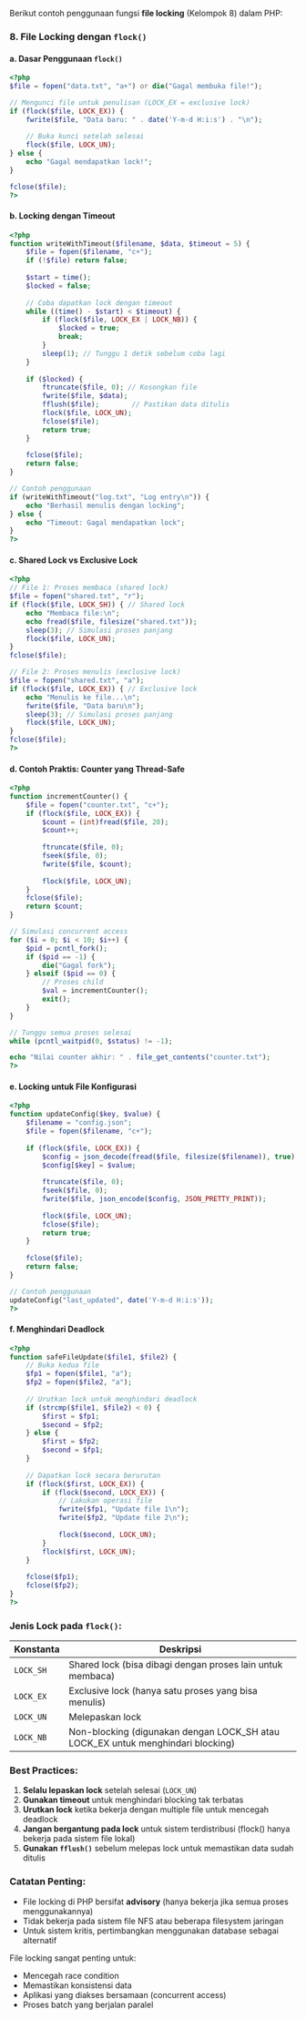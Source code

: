 Berikut contoh penggunaan fungsi **file locking** (Kelompok 8) dalam PHP:

### 8. File Locking dengan `flock()`

#### a. Dasar Penggunaan `flock()`
```php
<?php
$file = fopen("data.txt", "a+") or die("Gagal membuka file!");

// Mengunci file untuk penulisan (LOCK_EX = exclusive lock)
if (flock($file, LOCK_EX)) {
    fwrite($file, "Data baru: " . date('Y-m-d H:i:s') . "\n");
    
    // Buka kunci setelah selesai
    flock($file, LOCK_UN);
} else {
    echo "Gagal mendapatkan lock!";
}

fclose($file);
?>
```

#### b. Locking dengan Timeout
```php
<?php
function writeWithTimeout($filename, $data, $timeout = 5) {
    $file = fopen($filename, "c+");
    if (!$file) return false;
    
    $start = time();
    $locked = false;
    
    // Coba dapatkan lock dengan timeout
    while ((time() - $start) < $timeout) {
        if (flock($file, LOCK_EX | LOCK_NB)) {
            $locked = true;
            break;
        }
        sleep(1); // Tunggu 1 detik sebelum coba lagi
    }
    
    if ($locked) {
        ftruncate($file, 0); // Kosongkan file
        fwrite($file, $data);
        fflush($file);        // Pastikan data ditulis
        flock($file, LOCK_UN);
        fclose($file);
        return true;
    }
    
    fclose($file);
    return false;
}

// Contoh penggunaan
if (writeWithTimeout("log.txt", "Log entry\n")) {
    echo "Berhasil menulis dengan locking";
} else {
    echo "Timeout: Gagal mendapatkan lock";
}
?>
```

#### c. Shared Lock vs Exclusive Lock
```php
<?php
// File 1: Proses membaca (shared lock)
$file = fopen("shared.txt", "r");
if (flock($file, LOCK_SH)) { // Shared lock
    echo "Membaca file:\n";
    echo fread($file, filesize("shared.txt"));
    sleep(3); // Simulasi proses panjang
    flock($file, LOCK_UN);
}
fclose($file);

// File 2: Proses menulis (exclusive lock)
$file = fopen("shared.txt", "a");
if (flock($file, LOCK_EX)) { // Exclusive lock
    echo "Menulis ke file...\n";
    fwrite($file, "Data baru\n");
    sleep(3); // Simulasi proses panjang
    flock($file, LOCK_UN);
}
fclose($file);
?>
```

#### d. Contoh Praktis: Counter yang Thread-Safe
```php
<?php
function incrementCounter() {
    $file = fopen("counter.txt", "c+");
    if (flock($file, LOCK_EX)) {
        $count = (int)fread($file, 20);
        $count++;
        
        ftruncate($file, 0);
        fseek($file, 0);
        fwrite($file, $count);
        
        flock($file, LOCK_UN);
    }
    fclose($file);
    return $count;
}

// Simulasi concurrent access
for ($i = 0; $i < 10; $i++) {
    $pid = pcntl_fork();
    if ($pid == -1) {
        die("Gagal fork");
    } elseif ($pid == 0) {
        // Proses child
        $val = incrementCounter();
        exit();
    }
}

// Tunggu semua proses selesai
while (pcntl_waitpid(0, $status) != -1);

echo "Nilai counter akhir: " . file_get_contents("counter.txt");
?>
```

#### e. Locking untuk File Konfigurasi
```php
<?php
function updateConfig($key, $value) {
    $filename = "config.json";
    $file = fopen($filename, "c+");
    
    if (flock($file, LOCK_EX)) {
        $config = json_decode(fread($file, filesize($filename)), true) ?: [];
        $config[$key] = $value;
        
        ftruncate($file, 0);
        fseek($file, 0);
        fwrite($file, json_encode($config, JSON_PRETTY_PRINT));
        
        flock($file, LOCK_UN);
        fclose($file);
        return true;
    }
    
    fclose($file);
    return false;
}

// Contoh penggunaan
updateConfig("last_updated", date('Y-m-d H:i:s'));
?>
```

#### f. Menghindari Deadlock
```php
<?php
function safeFileUpdate($file1, $file2) {
    // Buka kedua file
    $fp1 = fopen($file1, "a");
    $fp2 = fopen($file2, "a");
    
    // Urutkan lock untuk menghindari deadlock
    if (strcmp($file1, $file2) < 0) {
        $first = $fp1;
        $second = $fp2;
    } else {
        $first = $fp2;
        $second = $fp1;
    }
    
    // Dapatkan lock secara berurutan
    if (flock($first, LOCK_EX)) {
        if (flock($second, LOCK_EX)) {
            // Lakukan operasi file
            fwrite($fp1, "Update file 1\n");
            fwrite($fp2, "Update file 2\n");
            
            flock($second, LOCK_UN);
        }
        flock($first, LOCK_UN);
    }
    
    fclose($fp1);
    fclose($fp2);
}
?>
```

### Jenis Lock pada `flock()`:
| Konstanta     | Deskripsi                                                                 |
|--------------|--------------------------------------------------------------------------|
| `LOCK_SH`    | Shared lock (bisa dibagi dengan proses lain untuk membaca)               |
| `LOCK_EX`    | Exclusive lock (hanya satu proses yang bisa menulis)                     |
| `LOCK_UN`    | Melepaskan lock                                                          |
| `LOCK_NB`    | Non-blocking (digunakan dengan LOCK_SH atau LOCK_EX untuk menghindari blocking) |

### Best Practices:
1. **Selalu lepaskan lock** setelah selesai (`LOCK_UN`)
2. **Gunakan timeout** untuk menghindari blocking tak terbatas
3. **Urutkan lock** ketika bekerja dengan multiple file untuk mencegah deadlock
4. **Jangan bergantung pada lock** untuk sistem terdistribusi (flock() hanya bekerja pada sistem file lokal)
5. **Gunakan `fflush()`** sebelum melepas lock untuk memastikan data sudah ditulis

### Catatan Penting:
- File locking di PHP bersifat **advisory** (hanya bekerja jika semua proses menggunakannya)
- Tidak bekerja pada sistem file NFS atau beberapa filesystem jaringan
- Untuk sistem kritis, pertimbangkan menggunakan database sebagai alternatif

File locking sangat penting untuk:
- Mencegah race condition
- Memastikan konsistensi data
- Aplikasi yang diakses bersamaan (concurrent access)
- Proses batch yang berjalan paralel